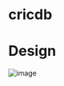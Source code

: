 # cricdb

# Design

![image](https://github.com/user-attachments/assets/04b1a86d-7617-41c4-b0f6-89392f0be2fd)
